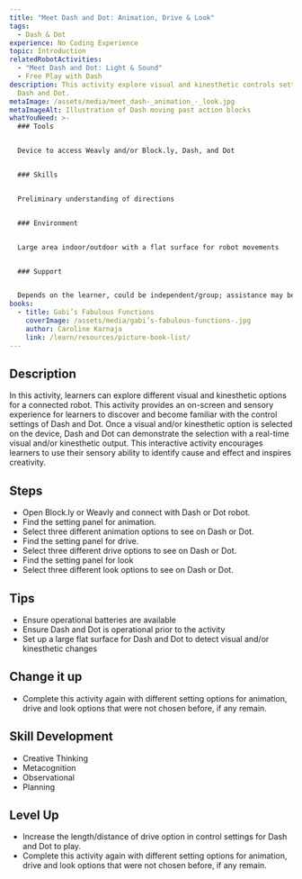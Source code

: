 ```yaml
---
title: "Meet Dash and Dot: Animation, Drive & Look"
tags:
  - Dash & Dot
experience: No Coding Experience
topic: Introduction
relatedRobotActivities:
  - "Meet Dash and Dot: Light & Sound"
  - Free Play with Dash
description: This activity explore visual and kinesthetic controls settings for
  Dash and Dot.
metaImage: /assets/media/meet_dash-_animation_-_look.jpg
metaImageAlt: Illustration of Dash moving past action blocks
whatYouNeed: >-
  ### Tools


  Device to access Weavly and/or Block.ly, Dash, and Dot


  ### Skills


  Preliminary understanding of directions


  ### Environment


  Large area indoor/outdoor with a flat surface for robot movements


  ### Support


  Depends on the learner, could be independent/group; assistance may be required to guide or facilitate
books:
  - title: Gabi’s Fabulous Functions
    coverImage: /assets/media/gabi’s-fabulous-functions-.jpg
    author: Caroline Karnaja
    link: /learn/resources/picture-book-list/
---
```

## Description

In this activity, learners can explore different visual and kinesthetic options for a connected robot. This activity provides an on-screen and sensory experience for learners to discover and become familiar with the control settings of Dash and Dot. Once a visual and/or kinesthetic option is selected on the device, Dash and Dot can demonstrate the selection with a real-time visual and/or kinesthetic output. This interactive activity encourages learners to use their sensory ability to identify cause and effect and inspires creativity.

## Steps

* Open Block.ly or Weavly and connect with Dash or Dot robot.
* Find the setting panel for animation.
* Select three different animation options to see on Dash or Dot.
* Find the setting panel for drive.
* Select three different drive options to see on Dash or Dot.
* Find the setting panel for look
* Select three different look options to see on Dash or Dot.

## Tips

* Ensure operational batteries are available 
* Ensure Dash and Dot is operational prior to the activity
* Set up a large flat surface for Dash and Dot to detect visual and/or kinesthetic changes 

## Change it up 

* Complete this activity again with different setting options for animation, drive and look options that were not chosen before, if any remain.

## Skill Development

* Creative Thinking
* Metacognition
* Observational
* Planning

## Level Up

* Increase the length/distance of drive option in control settings for Dash and Dot to play.
* Complete this activity again with different setting options for animation, drive and look options that were not chosen before, if any remain.